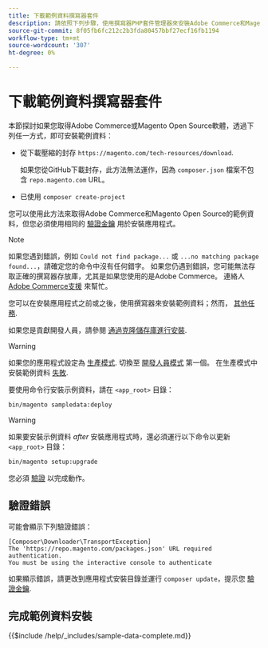 ```yaml
---
title: 下載範例資料撰寫器套件
description: 請依照下列步驟，使用撰寫器PHP套件管理器來安裝Adobe Commerce和Magento Open Source範例資料。
source-git-commit: 8f05fb6fc212c2b3fda80457bbf27ecf16fb1194
workflow-type: tm+mt
source-wordcount: '307'
ht-degree: 0%

---
```



# 下載範例資料撰寫器套件

本節探討如果您取得Adobe Commerce或Magento Open Source軟體，透過下列任一方式，即可安裝範例資料：

* 從下載壓縮的封存 `https://magento.com/tech-resources/download`.

   如果您從GitHub下載封存，此方法無法運作，因為 `composer.json` 檔案不包含 `repo.magento.com` URL。

* 已使用 `composer create-project`

您可以使用此方法來取得Adobe Commerce和Magento Open Source的範例資料，但您必須使用相同的 [驗證金鑰](../prerequisites/authentication-keys.md) 用於安裝應用程式。

>[!NOTE]
>
>如果您遇到錯誤，例如 `Could not find package...` 或 `...no matching package found...`，請確定您的命令中沒有任何錯字。 如果您仍遇到錯誤，您可能無法存取正確的撰寫器存放庫，尤其是如果您使用的是Adobe Commerce。 連絡人 [Adobe Commerce支援](https://support.magento.com/hc/en-us) 來幫忙。

您可以在安裝應用程式之前或之後，使用撰寫器來安裝範例資料；然而， [其他任務](remove-or-update.md).

如果您是貢獻開發人員，請參閱 [通過克隆儲存庫進行安裝](git-repositories.md).

>[!WARNING]
>
>如果您的應用程式設定為 [生產模式](../../configuration/bootstrap/application-modes.md#production-mode). 切換至 [開發人員模式](../../configuration/bootstrap/application-modes.md#developer-mode) 第一個。 在生產模式中安裝範例資料 [失敗](https://support.magento.com/hc/en-us/articles/360033824571#symptom-production-mode-trouble-samp-prod-).

要使用命令行安裝示例資料，請在 `<app_root>` 目錄：

```bash
bin/magento sampledata:deploy
```

>[!WARNING]
>
>如果要安裝示例資料 _after_ 安裝應用程式時，還必須運行以下命令以更新 `<app_root>` 目錄：

```bash
bin/magento setup:upgrade
```

您必須 [驗證](../prerequisites/authentication-keys.md) 以完成動作。

## 驗證錯誤

可能會顯示下列驗證錯誤：

```terminal
[Composer\Downloader\TransportException]
The 'https://repo.magento.com/packages.json' URL required authentication.
You must be using the interactive console to authenticate
```

如果顯示錯誤，請更改到應用程式安裝目錄並運行 `composer update`，提示您 [驗證金鑰](../prerequisites/authentication-keys.md).

## 完成範例資料安裝

{{$include /help/_includes/sample-data-complete.md}}
